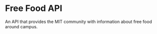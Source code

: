 # Free Food API
An API that provides the MIT community with information about free food around campus.
